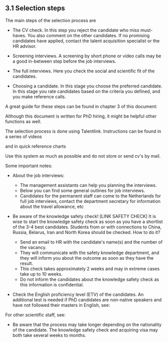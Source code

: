 ## 3.1 Selection steps 

The main steps of the selection process are  

* The CV check. In this step you reject the candidate who miss must-haves. You also comment on the other candidates. If no promising candidates have applied, contact the talent acquisition specialist or the HR advisor. 

* Screening interviews. A screening by short phone or video calls may be a good in-between step before the job interviews. 

* The full interviews. Here you check the social and scientific fit of the candidates. 

* Choosing a candidate. In this stage you choose the preferred candidate. In this stage you rate candidates based on the criteria you defined, and you make reference calls. 


A great guide for these steps can be found in chapter 3 of this document: 
<!-- [DOCUMENT PhD Recruitment en Selection Guide V1].  -->
Although this document is written for PhD hiring, it might be helpful other functions as well. 

The selection process is done using Talentlink. Instructions can be found in a series of videos 
<!-- [LINK https://www.youtube.com/watch?v=qbWrpIaE6Ac&list=PLvaU1SY38TUVKbhgaSeaaKQhWeHsRUDiZ&index=1 ]  -->
and in quick reference charts 
<!-- [LINK https://intranet.tudelft.nl/en/group/guest/-/recruitmentsysteem ]. -->
Use this system as much as possible and do not store or send cv's by mail. 


Some important notes: 

* About the job interviews: 

  * The management assistants can help you planning the interviews.  
  * Below you can find some general outlines for job interviews.  
  * Candidates for the permanent staff can come to the Netherlands for full job interviews, contact the department secretary for information about the travel allowance, etc 

* Be aware of the knowledge safety check! [LINK SAFETY CHECK] It is wise to start the knowledge safety check as soon as you have a shortlist of the 3-4 best candidates. Students from or with connections to China, Russia, Belarus, Iran and North Korea should be checked. How to do it? 

  * Send an email to HR with the candidate's name(s) and the number of the vacancy.  
  * They will communicate with the safety knowledge department, and they will inform you about the outcome as soon as they have the result.  
  * This check takes approximately 2 weeks and may in extreme cases take up to 10 weeks. 
  * Do not inform the candidates about the knowledge safety check as this information is confidential. 

* Check the English proficiency level (ETV) of the candidates. An additional test is needed if PhD candidates are non-native speakers and have not followed their masters in English, see: 
<!-- https://intranet.tudelft.nl/en/-/english-language-skills-etv-for-phd-candidates?p_l_back_url=%2Fen%2Fgroup%2Fguest%2Fsearch%3Fq%3Detv  -->
For other scientific staff, see: 
<!-- https://intranet.tudelft.nl/en/-/itav-english-language-skills?p_l_back_url=%2Fen%2Fgroup%2Fguest%2Fsearch%3Fq%3Detv   -->


* Be aware that the process may take longer depending on the nationality of the candidate. The knowledge safety check and acquiring visa may both take several weeks to months. 

<!-- [DOCUMENTS JOB INTERVIEW EXAMPLES]  -->